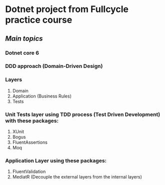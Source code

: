 # Dotnet project from Fullcycle practice course

## *Main topics*

### Dotnet core 6
### DDD approach (Domain-Driven Design)

### Layers
1. Domain
2. Application (Business Rules)
3. Tests

### Unit Tests layer using TDD process (Test Driven Development) with these packages:
1. XUnit
2. Bogus
3. FluentAssertions
4. Moq

###  Application Layer using these packages:
1. FluentValidation
2. MediatR (Decouple the external layers from the internal layers)
